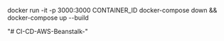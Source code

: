 docker run -it -p 3000:3000 CONTAINER_ID
docker-compose down && docker-compose up --build

"# CI-CD-AWS-Beanstalk-" 
